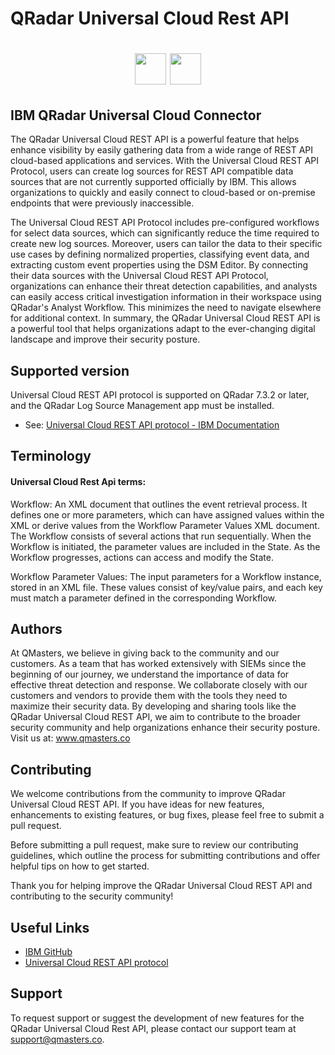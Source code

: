 # QRadar Universal Cloud Rest API

<h1 align="center">
  <img width="auto" height="50px" src="https://awsmp-logos.s3.amazonaws.com/28ee383e-9c31-4664-a692-a00a472feb1c/08243c42094d411568f25ffd5ae3e1e9.png"/>
  <img width="auto" height="50px" src="https://assets.extrahop.com/images/logos/ibm-qradar.png"/>
</h1>


## IBM QRadar Universal Cloud Connector
The QRadar Universal Cloud REST API is a powerful feature that helps enhance visibility by easily gathering data from a wide range of REST API cloud-based applications and services. With the Universal Cloud REST API Protocol, users can create log sources for REST API compatible data sources that are not currently supported officially by IBM. This allows organizations to quickly and easily connect to cloud-based or on-premise endpoints that were previously inaccessible.

The Universal Cloud REST API Protocol includes pre-configured workflows for select data sources, which can significantly reduce the time required to create new log sources. Moreover, users can tailor the data to their specific use cases by defining normalized properties, classifying event data, and extracting custom event properties using the DSM Editor.
By connecting their data sources with the Universal Cloud REST API Protocol, organizations can enhance their threat detection capabilities, and analysts can easily access critical investigation information in their workspace using QRadar's Analyst Workflow. This minimizes the need to navigate elsewhere for additional context. In summary, the QRadar Universal Cloud REST API is a powerful tool that helps organizations adapt to the ever-changing digital landscape and improve their security posture.


## Supported version
Universal Cloud REST API protocol is supported on QRadar 7.3.2 or later, and the QRadar Log Source Management app must be installed.
- See: [Universal Cloud REST API protocol - IBM Documentation](https://www.ibm.com/docs/en/qsip/7.4?topic=configuration-universal-cloud-rest-api-protocol)


## Terminology
#### Universal Cloud Rest Api terms:

Workflow: An XML document that outlines the event retrieval process. It defines one or more parameters, which can have assigned values within the XML or derive values from the Workflow Parameter Values XML document. The Workflow consists of several actions that run sequentially. When the Workflow is initiated, the parameter values are included in the State. As the Workflow progresses, actions can access and modify the State.

Workflow Parameter Values: The input parameters for a Workflow instance, stored in an XML file. These values consist of key/value pairs, and each key must match a parameter defined in the corresponding Workflow.


## Authors
At QMasters, we believe in giving back to the community and our customers. As a team that has worked extensively with SIEMs since the beginning of our journey, we understand the importance of data for effective threat detection and response. We collaborate closely with our customers and vendors to provide them with the tools they need to maximize their security data. By developing and sharing tools like the QRadar Universal Cloud REST API, we aim to contribute to the broader security community and help organizations enhance their security posture. Visit us at: www.qmasters.co 


## Contributing
We welcome contributions from the community to improve QRadar Universal Cloud REST API. 
If you have ideas for new features, enhancements to existing features, or bug fixes, please feel free to submit a pull request.

Before submitting a pull request, make sure to review our contributing guidelines, which outline the process for submitting contributions and offer helpful tips on how to get started.

Thank you for helping improve the QRadar Universal Cloud REST API and contributing to the security community!


## Useful Links

 - [IBM GitHub](https://github.com/IBM/IBM-QRadar-Universal-Cloud-REST-API)
 - [Universal Cloud REST API protocol](https://www.ibm.com/docs/en/qsip/7.4?topic=configuration-universal-cloud-rest-api-protocol)


## Support
To request support or suggest the development of new features for the QRadar Universal Cloud Rest API, please contact our support team at support@qmasters.co.